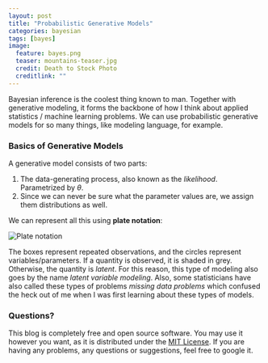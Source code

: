 ```yaml
---
layout: post
title: "Probabilistic Generative Models"
categories: bayesian
tags: [bayes]
image:
  feature: bayes.png
  teaser: mountains-teaser.jpg
  credit: Death to Stock Photo
  creditlink: ""
---
```


Bayesian inference is the coolest thing known to man. Together with generative modeling, it forms the backbone of how I think about applied statistics / machine learning problems. We can use probabilistic generative models for so many things, like modeling language, for example.

### Basics of Generative Models

A generative model consists of two parts: 

1. The data-generating process, also known as the *likelihood*. Parametrized by $\theta$.
2. Since we can never be sure what the parameter values are, we assign them distributions as well.

We can represent all this using **plate notation**:

![Plate notation](https://upload.wikimedia.org/wikipedia/commons/thumb/d/d3/Latent_Dirichlet_allocation.svg/593px-Latent_Dirichlet_allocation.svg.png)



The boxes represent repeated observations, and the circles represent variables/parameters. If a quantity is observed, it is shaded in grey. Otherwise, the quantity is *latent*. For this reason, this type of modeling also goes by the name *latent variable modeling*. Also, some statisticians have also called these types of problems *missing data problems* which confused the heck out of me when I was first learning about these types of models.

### Questions?

This blog is completely free and open source software. You may use it however you want, as it is distributed under the [MIT License](http://choosealicense.com/licenses/mit/). If you are having any problems, any questions or suggestions, feel free to google it.
